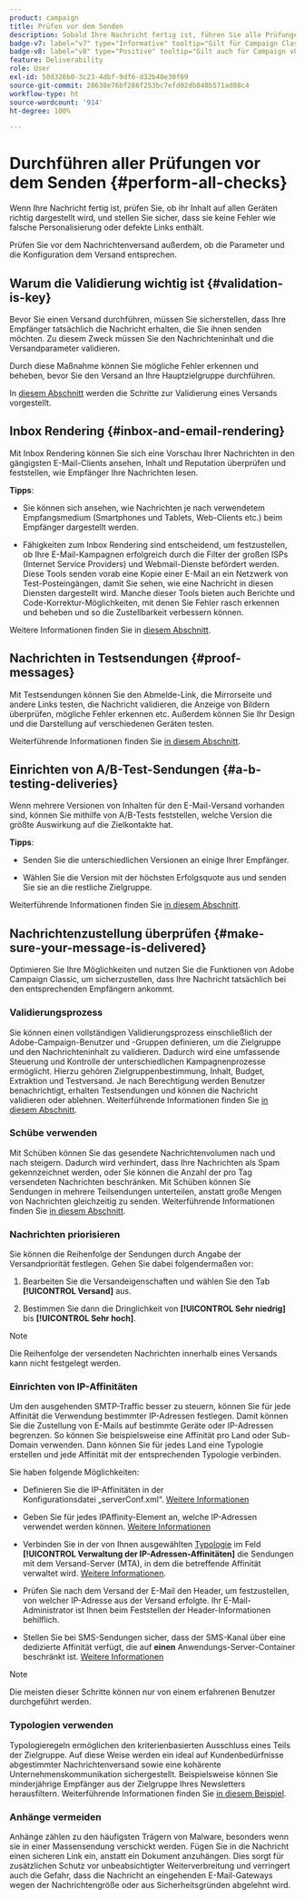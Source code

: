 ```yaml
---
product: campaign
title: Prüfen vor dem Senden
description: Sobald Ihre Nachricht fertig ist, führen Sie alle Prüfungen vor dem Senden durch
badge-v7: label="v7" type="Informative" tooltip="Gilt für Campaign Classic v7"
badge-v8: label="v8" type="Positive" tooltip="Gilt auch für Campaign v8"
feature: Deliverability
role: User
exl-id: 50d326b0-3c23-4dbf-9df6-d32b48e30f69
source-git-commit: 28638e76bf286f253bc7efd02db848b571ad88c4
workflow-type: ht
source-wordcount: '914'
ht-degree: 100%

---
```


# Durchführen aller Prüfungen vor dem Senden {#perform-all-checks}

Wenn Ihre Nachricht fertig ist, prüfen Sie, ob ihr Inhalt auf allen Geräten richtig dargestellt wird, und stellen Sie sicher, dass sie keine Fehler wie falsche Personalisierung oder defekte Links enthält.

Prüfen Sie vor dem Nachrichtenversand außerdem, ob die Parameter und die Konfiguration dem Versand entsprechen.

## Warum die Validierung wichtig ist {#validation-is-key}

Bevor Sie einen Versand durchführen, müssen Sie sicherstellen, dass Ihre Empfänger tatsächlich die Nachricht erhalten, die Sie ihnen senden möchten. Zu diesem Zweck müssen Sie den Nachrichteninhalt und die Versandparameter validieren.

Durch diese Maßnahme können Sie mögliche Fehler erkennen und beheben, bevor Sie den Versand an Ihre Hauptzielgruppe durchführen.

In [diesem Abschnitt](steps-validating-the-delivery.md) werden die Schritte zur Validierung eines Versands vorgestellt.

## Inbox Rendering {#inbox-and-email-rendering}

Mit Inbox Rendering können Sie sich eine Vorschau Ihrer Nachrichten in den gängigsten E-Mail-Clients ansehen, Inhalt und Reputation überprüfen und feststellen, wie Empfänger Ihre Nachrichten lesen.

**Tipps**:

* Sie können sich ansehen, wie Nachrichten je nach verwendetem Empfangsmedium (Smartphones und Tablets, Web-Clients etc.) beim Empfänger dargestellt werden.

* Fähigkeiten zum Inbox Rendering sind entscheidend, um festzustellen, ob Ihre E-Mail-Kampagnen erfolgreich durch die Filter der großen ISPs (Internet Service Providers) und Webmail-Dienste befördert werden. Diese Tools senden vorab eine Kopie einer E-Mail an ein Netzwerk von Test-Posteingängen, damit Sie sehen, wie eine Nachricht in diesen Diensten dargestellt wird. Manche dieser Tools bieten auch Berichte und Code-Korrektur-Möglichkeiten, mit denen Sie Fehler rasch erkennen und beheben und so die Zustellbarkeit verbessern können.

Weitere Informationen finden Sie in [diesem Abschnitt](inbox-rendering.md).

## Nachrichten in Testsendungen {#proof-messages}

Mit Testsendungen können Sie den Abmelde-Link, die Mirrorseite und andere Links testen, die Nachricht validieren, die Anzeige von Bildern überprüfen, mögliche Fehler erkennen etc. Außerdem können Sie Ihr Design und die Darstellung auf verschiedenen Geräten testen.

Weiterführende Informationen finden Sie [in diesem Abschnitt](steps-validating-the-delivery.md#sending-a-proof).

## Einrichten von A/B-Test-Sendungen {#a-b-testing-deliveries}

Wenn mehrere Versionen von Inhalten für den E-Mail-Versand vorhanden sind, können Sie mithilfe von A/B-Tests feststellen, welche Version die größte Auswirkung auf die Zielkontakte hat.

**Tipps**:

* Senden Sie die unterschiedlichen Versionen an einige Ihrer Empfänger.

* Wählen Sie die Version mit der höchsten Erfolgsquote aus und senden Sie sie an die restliche Zielgruppe.

Weiterführende Informationen finden Sie [in diesem Abschnitt](get-started-a-b-testing.md).

## Nachrichtenzustellung überprüfen {#make-sure-your-message-is-delivered}

Optimieren Sie Ihre Möglichkeiten und nutzen Sie die Funktionen von Adobe Campaign Classic, um sicherzustellen, dass Ihre Nachricht tatsächlich bei den entsprechenden Empfängern ankommt.

### Validierungsprozess

Sie können einen vollständigen Validierungsprozess einschließlich der Adobe-Campaign-Benutzer und -Gruppen definieren, um die Zielgruppe und den Nachrichteninhalt zu validieren. Dadurch wird eine umfassende Steuerung und Kontrolle der unterschiedlichen Kampagnenprozesse ermöglicht. Hierzu gehören Zielgruppenbestimmung, Inhalt, Budget, Extraktion und Testversand. Je nach Berechtigung werden Benutzer benachrichtigt, erhalten Testsendungen und können die Nachricht validieren oder ablehnen. Weiterführende Informationen finden Sie [in diesem Abschnitt](../../campaign/using/marketing-campaign-approval.md).

### Schübe verwenden

Mit Schüben können Sie das gesendete Nachrichtenvolumen nach und nach steigern. Dadurch wird verhindert, dass Ihre Nachrichten als Spam gekennzeichnet werden, oder Sie können die Anzahl der pro Tag versendeten Nachrichten beschränken. Mit Schüben können Sie Sendungen in mehrere Teilsendungen unterteilen, anstatt große Mengen von Nachrichten gleichzeitig zu senden. Weiterführende Informationen finden Sie [in diesem Abschnitt](steps-sending-the-delivery.md#sending-using-multiple-waves).

### Nachrichten priorisieren

Sie können die Reihenfolge der Sendungen durch Angabe der Versandpriorität festlegen. Gehen Sie dabei folgendermaßen vor:

1. Bearbeiten Sie die Versandeigenschaften und wählen Sie den Tab **[!UICONTROL Versand]** aus.

1. Bestimmen Sie dann die Dringlichkeit von **[!UICONTROL Sehr niedrig]** bis **[!UICONTROL Sehr hoch]**.

>[!NOTE]
>
>Die Reihenfolge der versendeten Nachrichten innerhalb eines Versands kann nicht festgelegt werden.

### Einrichten von IP-Affinitäten

Um den ausgehenden SMTP-Traffic besser zu steuern, können Sie für jede Affinität die Verwendung bestimmter IP-Adressen festlegen. Damit können Sie die Zustellung von E-Mails auf bestimmte Geräte oder IP-Adressen begrenzen. So können Sie beispielsweise eine Affinität pro Land oder Sub-Domain verwenden. Dann können Sie für jedes Land eine Typologie erstellen und jede Affinität mit der entsprechenden Typologie verbinden.

Sie haben folgende Möglichkeiten:

* Definieren Sie die IP-Affinitäten in der Konfigurationsdatei „serverConf.xml“. [Weitere Informationen](../../installation/using/configuring-campaign-server.md#managing-outbound-smtp-traffic-with-affinities)

* Geben Sie für jedes IPAffinity-Element an, welche IP-Adressen verwendet werden können. [Weitere Informationen](../../installation/using/email-deliverability.md#list-of-ip-addresses-to-use)

* Verbinden Sie in der von Ihnen ausgewählten [Typologie](../../campaign-opt/using/about-campaign-typologies.md) im Feld **[!UICONTROL Verwaltung der IP-Adressen-Affinitäten]** die Sendungen mit dem Versand-Server (MTA), in dem die betreffende Affinität verwaltet wird. [Weitere Informationen](../../campaign-opt/using/applying-rules.md#control-outgoing-smtp-traffic).

* Prüfen Sie nach dem Versand der E-Mail den Header, um festzustellen, von welcher IP-Adresse aus der Versand erfolgte. Ihr E-Mail-Administrator ist Ihnen beim Feststellen der Header-Informationen behilflich.

* Stellen Sie bei SMS-Sendungen sicher, dass der SMS-Kanal über eine dedizierte Affinität verfügt, die auf **einen** Anwendungs-Server-Container beschränkt ist. [Weitere Informationen](../../installation/using/configure-delivery-settings.md#managing-outbound-smtp-traffic-with-affinities)

>[!NOTE]
>
>Die meisten dieser Schritte können nur von einem erfahrenen Benutzer durchgeführt werden.

### Typologien verwenden

Typologieregeln ermöglichen den kriterienbasierten Ausschluss eines Teils der Zielgruppe. Auf diese Weise werden ein ideal auf Kundenbedürfnisse abgestimmter Nachrichtenversand sowie eine kohärente Unternehmenskommunikation sichergestellt. Beispielsweise können Sie minderjährige Empfänger aus der Zielgruppe Ihres Newsletters herausfiltern. Weiterführende Informationen finden Sie [in diesem Beispiel](../../campaign-opt/using/filtering-rules.md).

### Anhänge vermeiden

Anhänge zählen zu den häufigsten Trägern von Malware, besonders wenn sie in einer Massensendung verschickt werden. Fügen Sie in die Nachricht einen sicheren Link ein, anstatt ein Dokument anzuhängen. Dies sorgt für zusätzlichen Schutz vor unbeabsichtigter Weiterverbreitung und verringert auch die Gefahr, dass die Nachricht an eingehenden E-Mail-Gateways wegen der Nachrichtengröße oder aus Sicherheitsgründen abgelehnt wird.
